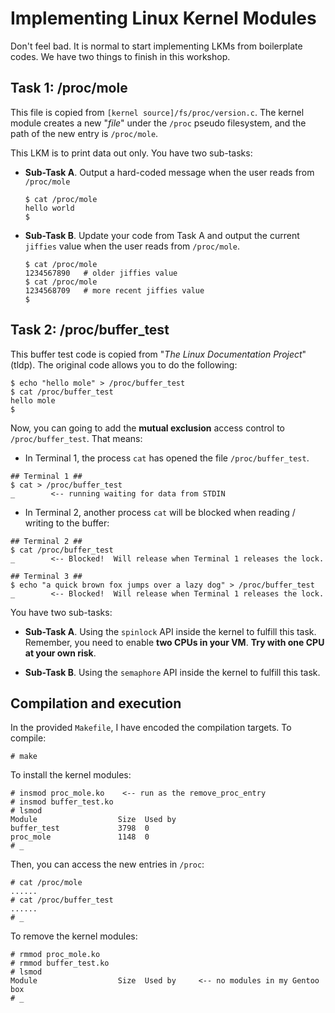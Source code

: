 # Implementing Linux Kernel Modules

Don't feel bad. It is normal to start implementing LKMs from boilerplate codes. We have two things to finish in this workshop.

## Task 1: /proc/mole

This file is copied from `[kernel source]/fs/proc/version.c`. The kernel module creates a new "*file*" under the `/proc` pseudo filesystem, and the path of the new entry is `/proc/mole`.

This LKM is to print data out only. You have two sub-tasks:

  - **Sub-Task A**.  Output a hard-coded message when the user reads from `/proc/mole`
    ```
    $ cat /proc/mole
    hello world
    $
    ```

  - **Sub-Task B**. Update your code from Task A and output the current `jiffies` value when the user reads from `/proc/mole`.
    ```
    $ cat /proc/mole
    1234567890   # older jiffies value
    $ cat /proc/mole
    1234568709   # more recent jiffies value
    $
    ```
## Task 2: /proc/buffer_test

This buffer test code is copied from "*The Linux Documentation Project*" (tldp). The original code allows you to do the following:
```
$ echo "hello mole" > /proc/buffer_test
$ cat /proc/buffer_test
hello mole
$
```

Now, you can going to add the **mutual exclusion** access control to `/proc/buffer_test`. That means:
  - In Terminal 1, the process `cat` has opened the file `/proc/buffer_test`.
  ```
  ## Terminal 1 ##
  $ cat > /proc/buffer_test
  _        <-- running waiting for data from STDIN
  ```
  - In Terminal 2, another process `cat` will be blocked when reading / writing to the buffer:
  ```
  ## Terminal 2 ##
  $ cat /proc/buffer_test
  _        <-- Blocked!  Will release when Terminal 1 releases the lock.
  ```
  ```
  ## Terminal 3 ##
  $ echo "a quick brown fox jumps over a lazy dog" > /proc/buffer_test
  _        <-- Blocked!  Will release when Terminal 1 releases the lock.
  ```

You have two sub-tasks:

  - **Sub-Task A**.  Using the `spinlock` API inside the kernel to fulfill this task. Remember, you need to enable **two CPUs in your VM**. **Try with one CPU at your own risk**.

  - **Sub-Task B**. Using the `semaphore` API inside the kernel to fulfill this task.

## Compilation and execution

In the provided `Makefile`, I have encoded the compilation targets. To compile:
```
# make
```

To install the kernel modules:
```
# insmod proc_mole.ko    <-- run as the remove_proc_entry
# insmod buffer_test.ko
# lsmod
Module                  Size  Used by
buffer_test             3798  0
proc_mole               1148  0
# _
```

Then, you can access the new entries in `/proc`:
```
# cat /proc/mole
......
# cat /proc/buffer_test
......
# _
```

To remove the kernel modules:
```
# rmmod proc_mole.ko
# rmmod buffer_test.ko
# lsmod
Module                  Size  Used by     <-- no modules in my Gentoo box
# _
```
